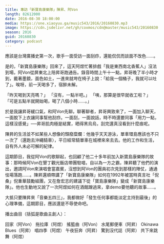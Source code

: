 ```yaml
---
title: 專訪「新寶島康樂隊」陳昇、阿Von
length: 82612000
date: 2016-08-30 18:00:00
media: https://one.xiaoyuu.ga/music543/2016/20160830.mp3
image: https://cdn.jsdelivr.net/gh/coxmos/cdn@master/music543/20160830.jpg
season: 2016
guid: 20160830
category: podcast
---
```


應該是台灣廣播史第一次，歌手一面受訪一面刮痧，還能侃侃而談面不改色……。

是的，「新寶島康樂隊」回來了，這天阿煜忙著排戲「我是東西南北香蕉人」沒法到場，阿Von從屏東北上陪昇哥跑通告。錄音時間上午十一點，昇哥晚了半小時才到，戴著墨鏡，面色如土，一進來就垮在椅子上說：「給我一個桶子，我就可以吐了」。唉呀，前一天喝多了，宿醉未解。

「昨天喝到天亮嗎？」
「沒有，一點半吧。」
「咦，那算是很早就收工啦？」
「可是五點半就開始喝，喝了八個小時……。」

於是我讓昇哥緩口氣，和阿Von先聊。聊著聊者，昇哥興致來了，一面加入聊天，一面脫下上衣讓同事幫他刮痧。一面刮，一面說話，時不時還要同事「用力一點，這樣沒感覺」──昇哥肌肉極是結實，晒得黑烏烏，刮完還真沒看到什麼痕呢。

陳昇的生活並不如某些人想像的頹廢糜爛：他幾乎天天游泳，單車環島應該也不只一次了（還跑去沖繩騎車），平日經常騎單車在城裡來來去去。他的工作和生活，自有外人未必可解的紀律。

這期節目，我從阿Von的歌聊起，也回顧了他二十多年前加入新寶島康樂隊的故事：那時候阿Von在墾丁觀光飯店帶團駐唱，自以為一方之霸，陳昇聽了他們的演出，邀請阿Von來演唱會當嘉賓，沒想到阿Von的團員初次見到那樣的陣仗，通通怯場落跑……。陳昇還順帶講了「新寶島康樂隊」如何在1992年被當時真言社「倪桑」倪重華鼓勵組團，又在詹宏志的建議下從「寶島康樂隊」變成「新寶島康樂隊」。他也生動地又說了一次阿煜如何在酒館蹭過來，拿demo要他聽的故事……。

大抵只要陳昇來「音樂五四三」，我都做好「發生任何事都能淡定主持到最後」的心理準備，這期節目，應該還是不辱使命吧。

播出曲目（括弧是歌曲主創人）：

回家（阿Von）
拖拉庫（阿煜）
搖籃曲（阿Von）
水尾郵便車（阿昇）
Okinawa Blues（阿昇）
唱四季（阿煜）
午夜狂奔（阿昇）
驚到沒代誌（阿昇）
共下來跳舞（阿煜）


